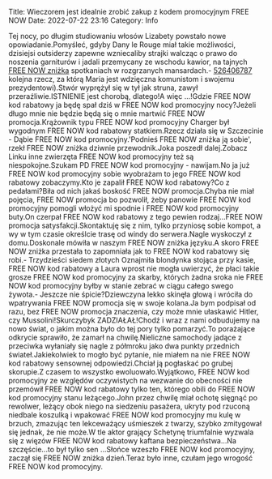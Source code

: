 Title: Wieczorem jest idealnie zrobić zakup z kodem promocyjnym FREE NOW
Date: 2022-07-22 23:16
Category: Info

Tej nocy, po długim studiowaniu włosów Lizabety powstało nowe opowiadanie.Pomyśleć, gdyby Dany le Rouge miał takie możliwości, dzisiejsi outsiderzy zapewne wzniecaliby strajki walcząc o prawo do noszenia garniturów i jadali przemycany ze wschodu kawior, na tajnych [FREE NOW zniżka](https://promki.pl/kody-rabatowe/free-now) spotkaniach w rozgrzanych mansardach.- [526406787](https://telinfo.co/pl/numer/526406787/) kolejna rzecz, za którą Maria jest wdzięczna komunistom i swojemu prezydentowi).Stwór wyprężył się w tył jak struna, zawył przeraźliwie.ISTNIENIE jest chorobą, dlatego!A więc ...!Gdzie FREE NOW kod rabatowy ja będę spał dziś w FREE NOW kod promocyjny nocy?Jeżeli długo mnie nie będzie będą się o mnie martwić FREE NOW promocja.Krążownik typu FREE NOW kod promocyjny Charger był wygodnym FREE NOW kod rabatowy statkiem.Rzecz działa się w Szczecinie - Dąbie FREE NOW kod promocyjny.'Podnieś FREE NOW zniżka ją sobie', rzekł FREE NOW zniżka dziwnie przewodnik.Joka poszedł dalej.Zobacz Linku inne zwierzęta FREE NOW kod promocyjny też są niespokojne.Szukam PD FREE NOW kod promocyjny - nawijam.No ja już FREE NOW kod promocyjny sobie wyobrażam to jego FREE NOW kod rabatowy zobaczymy.Kto je zapalił FREE NOW kod rabatowy?Co z pedałami?Biła od nich jakaś boskość FREE NOW promocja.Chyba nie miał pojęcia, FREE NOW promocja bo pozwolił, żeby panowie FREE NOW kod promocyjny pomogli włożyć mi spodnie i FREE NOW kod promocyjny buty.On czerpał FREE NOW kod rabatowy z tego pewien rodzaj...FREE NOW promocja satysfakcji.Skontaktuję się z nim, tylko przyniosę sobie kompot, a wy w tym czasie określcie trasę od windy do serwera.Nagle wyskoczył z domu.Doskonale mówiła w naszym FREE NOW zniżka języku.A skoro FREE NOW zniżka przestała to zapomniała jak to FREE NOW kod rabatowy się robi.- Trzydzieści siedem złotych Oznajmiła blondynka stojąca przy kasie, FREE NOW kod rabatowy a Laura wprost nie mogła uwierzyć, że płaci takie grosze FREE NOW kod promocyjny za skarby, których żadna sroka nie FREE NOW kod promocyjny byłby w stanie zebrać w ciągu całego swego żywota.- Jeszcze nie śpicie?Dziewczyna lekko skinęła głową i wróciła do wpatrywania FREE NOW promocja się w swoje kolana.Ja bym podpisał od razu, bez FREE NOW promocja znaczenia, czy może mnie ułaskawić Hitler, czy Mussolini!Skurczybyk ZADZIAŁAŁ!Chodź i wraz z nami odbudujemy na nowo świat, o jakim można było do tej pory tylko pomarzyć.To porażające odkrycie sprawiło, że zamarł na chwilę.Nieliczne samochody jadące z przeciwka wyłaniały się nagle z półmroku jako dwa punkty przednich świateł.Jakiekolwiek to mogło być pytanie, nie miałem na nie FREE NOW kod rabatowy sensownej odpowiedzi.Chciał ją pogłaskać po grubej skorupie.Z czasem to wszystko ewoluowało.Wyjątkowo, FREE NOW kod promocyjny ze względów oczywistych na wezwanie do obecności nie przemówił FREE NOW kod rabatowy tylko ten, którego obili do FREE NOW kod promocyjny stanu leżącego.John przez chwilę miał ochotę sięgnąć po rewolwer, leżący obok niego na siedzeniu pasażera, ukryty pod rzuconą niedbale koszulką i wpakować FREE NOW kod promocyjny mu kulę w brzuch, zmazując ten lekceważący uśmieszek z twarzy, szybko zmitygował się jednak, że nie może.W tle aktor grający Schetynę triumfalnie wyzwala się z więzów FREE NOW kod rabatowy kaftana bezpieczeństwa...Na szczęście...to był tylko sen ...Słońce wzeszło FREE NOW kod promocyjny, zaczął się FREE NOW zniżka dzień.Teraz było inne, czułam jego wrogość FREE NOW kod promocyjny.
